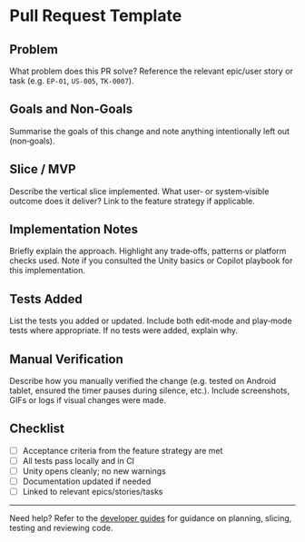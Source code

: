 # Pull Request Template

<!--
Use this template to ensure every pull request provides enough context
for reviewers.  Delete any sections that are not applicable.
-->

## Problem

What problem does this PR solve?  Reference the relevant epic/user story
or task (e.g. `EP-01`, `US-005`, `TK-0007`).

## Goals and Non‑Goals

Summarise the goals of this change and note anything intentionally left
out (non‑goals).

## Slice / MVP

Describe the vertical slice implemented.  What user‑ or system‑visible
outcome does it deliver?  Link to the feature strategy if applicable.

## Implementation Notes

Briefly explain the approach.  Highlight any trade‑offs, patterns or
platform checks used.  Note if you consulted the Unity basics or Copilot
playbook for this implementation.

## Tests Added

List the tests you added or updated.  Include both edit‑mode and
play‑mode tests where appropriate.  If no tests were added, explain why.

## Manual Verification

Describe how you manually verified the change (e.g. tested on Android
tablet, ensured the timer pauses during silence, etc.).  Include
screenshots, GIFs or logs if visual changes were made.

## Checklist

- [ ] Acceptance criteria from the feature strategy are met
- [ ] All tests pass locally and in CI
- [ ] Unity opens cleanly; no new warnings
- [ ] Documentation updated if needed
- [ ] Linked to relevant epics/stories/tasks

---

Need help?  Refer to the [developer guides](../docs/dev-guides/README.md) for
guidance on planning, slicing, testing and reviewing code.
